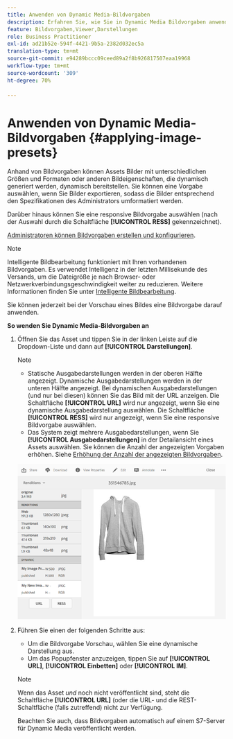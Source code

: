 ```yaml
---
title: Anwenden von Dynamic Media-Bildvorgaben
description: Erfahren Sie, wie Sie in Dynamic Media Bildvorgaben anwenden..
feature: Bildvorgaben,Viewer,Darstellungen
role: Business Practitioner
exl-id: ad21b52e-594f-4421-9b5a-2382d032ec5a
translation-type: tm+mt
source-git-commit: e94289bccc09ceed89a2f8b926817507eaa19968
workflow-type: tm+mt
source-wordcount: '309'
ht-degree: 70%

---
```


# Anwenden von Dynamic Media-Bildvorgaben {#applying-image-presets}

Anhand von Bildvorgaben können Assets Bilder mit unterschiedlichen Größen und Formaten oder anderen Bildeigenschaften, die dynamisch generiert werden, dynamisch bereitstellen. Sie können eine Vorgabe auswählen, wenn Sie Bilder exportieren, sodass die Bilder entsprechend den Spezifikationen des Administrators umformatiert werden.

Darüber hinaus können Sie eine responsive Bildvorgabe auswählen (nach der Auswahl durch die Schaltfläche **[!UICONTROL RESS]** gekennzeichnet).

[Administratoren können Bildvorgaben erstellen und konfigurieren](managing-image-presets.md).

>[!NOTE]
>
>Intelligente Bildbearbeitung funktioniert mit Ihren vorhandenen Bildvorgaben. Es verwendet Intelligenz in der letzten Millisekunde des Versands, um die Dateigröße je nach Browser- oder Netzwerkverbindungsgeschwindigkeit weiter zu reduzieren. Weitere Informationen finden Sie unter [Intelligente Bildbearbeitung](imaging-faq.md).

Sie können jederzeit bei der Vorschau eines Bildes eine Bildvorgabe darauf anwenden.

**So wenden Sie Dynamic Media-Bildvorgaben an**

1. Öffnen Sie das Asset und tippen Sie in der linken Leiste auf die Dropdown-Liste und dann auf **[!UICONTROL Darstellungen]**.

   >[!NOTE]
   >
   >* Statische Ausgabedarstellungen werden in der oberen Hälfte angezeigt. Dynamische Ausgabedarstellungen werden in der unteren Hälfte angezeigt. Bei dynamischen Ausgabedarstellungen (und nur bei diesen) können Sie das Bild mit der URL anzeigen. Die Schaltfläche **[!UICONTROL URL]** wird nur angezeigt, wenn Sie eine dynamische Ausgabedarstellung auswählen. Die Schaltfläche **[!UICONTROL RESS]** wird nur angezeigt, wenn Sie eine responsive Bildvorgabe auswählen.
      >
      >
   * Das System zeigt mehrere Ausgabedarstellungen, wenn Sie **[!UICONTROL Ausgabedarstellungen]** in der Detailansicht eines Assets auswählen. Sie können die Anzahl der angezeigten Vorgaben erhöhen. Siehe [Erhöhung der Anzahl der angezeigten Bildvorgaben](managing-image-presets.md#increasing-or-decreasing-the-number-of-image-presets-that-display).


   ![chlimage_1-208](assets/chlimage_1-208.png)

1. Führen Sie einen der folgenden Schritte aus:

   * Um die Bildvorgabe Vorschau, wählen Sie eine dynamische Darstellung aus.
   * Um das Popupfenster anzuzeigen, tippen Sie auf **[!UICONTROL URL]**, **[!UICONTROL Einbetten]** oder **[!UICONTROL IM]**.

   >[!NOTE]
   >
   >Wenn das Asset *und* noch nicht veröffentlicht sind, steht die Schaltfläche **[!UICONTROL URL]** (oder die URL- und die REST-Schaltfläche (falls zutreffend) nicht zur Verfügung.
   >
   >Beachten Sie auch, dass Bildvorgaben automatisch auf einem S7-Server für Dynamic Media veröffentlicht werden.
